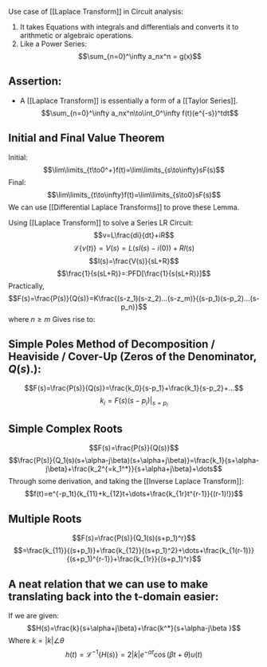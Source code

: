 Use case of [[Laplace Transform]] in Circuit analysis:
1. It takes Equations with integrals and differentials and converts it to arithmetic or algebraic operations.
2. Like a Power Series:$$\sum_{n=0}^\infty a_nx^n = g(x)$$
## Assertion:
- A [[Laplace Transform]] is essentially a form of a [[Taylor Series]].$$\sum_{n=0}^\infty a_nx^n\to\int_0^\infty f(t)(e^{-s})^tdt$$
## Initial and Final Value Theorem

Initial: $$\lim\limits_{t\to0^+}f(t)=\lim\limits_{s\to\infty}sF(s)$$
Final:
$$\lim\limits_{t\to\infty}f(t)=\lim\limits_{s\to0}sF(s)$$
We can use [[Differential Laplace Transforms]] to prove these Lemma.

Using [[Laplace Transform]] to solve a Series LR Circuit:
$$v=L\frac{di}{dt}+iR$$
$$\mathcal{L}\{v(t)\}=V(s)=L(sI(s)-i(0))+RI(s)$$
$$I(s)=\frac{V(s)}{sL+R}$$$$\frac{1}{s(sL+R)}=:PFD[\frac{1}{s(sL+R)}]$$
Practically,
$$F(s)=\frac{P(s)}{Q(s)}=K\frac{(s-z_1)(s-z_2)...(s-z_m)}{(s-p_1)(s-p_2)...(s-p_n)}$$
where $n\geq m$
Gives rise to:
## Simple Poles Method of Decomposition / Heaviside / Cover-Up (Zeros of the Denominator, $Q(s)$.):
$$F(s)=\frac{P(s)}{Q(s)}=\frac{k_0}{s-p_1}+\frac{k_1}{s-p_2}+...$$
$$k_i=F(s)(s-p_i)|_{s=p_i}$$
## Simple Complex Roots
$$F(s)=\frac{P(s)}{Q(s)}$$
$$\frac{P(s)}{Q_1(s)(s+\alpha-j\beta)(s+\alpha+j\beta)}=\frac{k_1}{s+\alpha-j\beta}+\frac{k_2^{=k_1^*}}{s+\alpha+j\beta}+\dots$$
Through some derivation, and taking the [[Inverse Laplace Transform]]:
$$f(t)=e^{-p_1t}(k_{11}+k_{12}t+\dots+\frac{k_{1r}t^{r-1}}{(r-1)!})$$
## Multiple Roots
$$F(s)=\frac{P(s)}{Q_1(s)(s+p_1)^r}$$
$$=\frac{k_{11}}{(s+p_1)}+\frac{k_{12}}{(s+p_1)^2}+\dots+\frac{k_{1(r-1)}}{(s+p_1)^{r-1}}+\frac{k_{1r}}{(s+p_1)^r}$$

## A neat relation that we can use to make translating back into the t-domain easier:
If we are given: $$H(s)=\frac{k}{s+\alpha+j\beta}+\frac{k^*}{s+\alpha-j\beta }$$
Where $k=|k|\angle\theta$
$$h(t)=\mathcal{L}^{-1}\{H(s)\}=2|k|e^{-\alpha t}\cos(\beta t+\theta)u(t)$$

